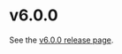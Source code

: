 # v6.0.0

See the [v6.0.0 release page](https://invertase.io/oss/react-native-firebase/releases/v6.0.0).
